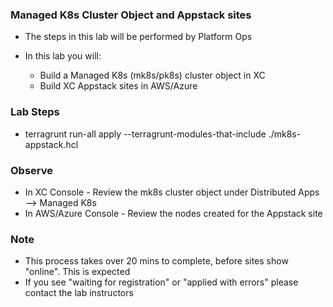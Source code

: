 ### Managed K8s Cluster Object and Appstack sites

- The steps in this lab will be performed by Platform Ops

- In this lab you will:
  - Build a Managed K8s (mk8s/pk8s) cluster object in XC
  - Build XC Appstack sites in AWS/Azure
  
### Lab Steps
- terragrunt run-all apply --terragrunt-modules-that-include ./mk8s-appstack.hcl

### Observe
- In XC Console - Review the mk8s cluster object under Distributed Apps --> Managed K8s 
- In AWS/Azure Console - Review the nodes created for the Appstack site

### Note
  - This process takes over 20 mins to complete, before sites show "online". This is expected
  - If you see "waiting for registration" or "applied with errors" please contact the lab instructors
